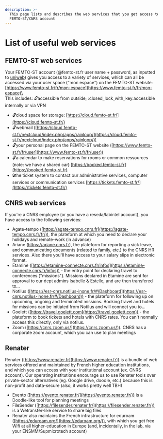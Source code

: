 ```yaml
---
description: >-
  This page lists and describes the web services that you get access to with a
  FEMTO-ST/CNRS account
---
```


# List of useful web services

## FEMTO-ST web services

Your FEMTO-ST account (@femto-st.fr user name + password, as inputted to [uniweb](lab-registration-procedure.md)) gives you access to a variety of services, which can all be accessed via your user space ("mon espace") on the FEMTO-ST website: [https://www.femto-st.fr/fr/mon-espace](https://www.femto-st.fr/fr/mon-espace)\
\
This includes: :unlock:accessible from outside; :closed\_lock\_with\_key:accessible internally or via VPN

* :unlock:cloud space for storage: [https://cloud.femto-st.fr/](https://cloud.femto-st.fr/)
* :unlock:webmail ([https://cloud.femto-st.fr/nextcloud/index.php/apps/rainloop/](https://cloud.femto-st.fr/nextcloud/index.php/apps/rainloop/))
* :unlock:your personal page on the FEMTO-ST website ([https://www.femto-st.fr/fr/user](https://www.femto-st.fr/fr/user))
* :unlock:a calendar to make reservations for rooms or common ressources (note: we have a shared car) [https://booked.femto-st.fr](https://booked.femto-st.fr)
* :lock:the ticket system to contact our administrative services, computer services or communication services [https://tickets.femto-st.fr/](https://tickets.femto-st.fr/)

## CNRS web services

If you're a CNRS employee (or you have a reseda/labintel account), you have access to the following services:&#x20;

* Agate-tempo ([https://agate-tempo.cnrs.fr](https://agate-tempo.cnrs.fr/fr/)), the plateform at which you need to declare your holidays and remote-work (in advance)
* Ariane (https://ariane.cnrs.fr), the plateform for reporting a sick leave, and communicating documents (related to family, etc.) to the CNRS HR services. Also there you'll have access to your salary slips in electronic format.&#x20;
* Etamine ([https://etamine-connecte.cnrs.fr/infos](https://etamine-connecte.cnrs.fr/infos)) - the entry point for declaring travel to conferences ("missions"). Missions declared in Etamine are sent for approval to our dept admins Isabelle & Estelle, and are then transfered to...
* Notilus ([https://esr-cnrs.notilus-inone.fr/#/Dashboard](https://esr-cnrs.notilus-inone.fr/#/Dashboard)) - the plateform for following up on upcoming, ongoing and terminated missions. Booking travel and hotels for missions can be initiated from Notilus and will connect you to...
* Goelett ([https://travel.goelett.com](https://travel.goelett.com)) - the plateform to book tickets and hotels with CNRS rates. You can't normally access this directly, only via notilus.&#x20;
* Zoom ([https://cnrs.zoom.us/](https://cnrs.zoom.us/)). CNRS has a corporate zoom account, which you can use to plan meetings

## Renater

Renater ([https://www.renater.fr](https://www.renater.fr)) is a bundle of web services offered and maintained by French higher education institutions, and which you can access with your institutional account (ex. CNRS account). Our operating institutions encourage us to use Renater tools over private-sector alternatives (eg. Google drive, doodle, etc.) because this is non-profit and data-secure (also, it works pretty well TBH)

* Evento ([https://evento.renater.fr/](https://evento.renater.fr/)) is a Doodle-like tool for planning meetings
* FileSender ([https://filesender.renater.fr/](https://filesender.renater.fr/)) is a Wetransfer-like service to share big files&#x20;
* Renater also maintains the French infrastructure for eduroam ([https://eduroam.org/](https://eduroam.org/)), with which you get free Wifi at all higher-education in Europe (and, incidentally, in the lab, via your ENSMM/Supmicrotech account)
